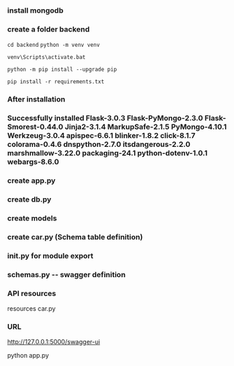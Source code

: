 ### install mongodb

### create a folder backend
`cd backend`
`python -m venv venv`

`venv\Scripts\activate.bat`

`python -m pip install --upgrade pip`

`pip install -r requirements.txt`

### After installation
### Successfully installed Flask-3.0.3 Flask-PyMongo-2.3.0 Flask-Smorest-0.44.0 Jinja2-3.1.4 MarkupSafe-2.1.5 PyMongo-4.10.1 Werkzeug-3.0.4 apispec-6.6.1 blinker-1.8.2 click-8.1.7 colorama-0.4.6 dnspython-2.7.0 itsdangerous-2.2.0 marshmallow-3.22.0 packaging-24.1 python-dotenv-1.0.1 webargs-8.6.0


### create app.py

### create db.py

### create models
### create car.py (Schema table definition)
### __init__.py for module export

### schemas.py -- swagger definition

### API resources
resources
    car.py
    
### URL
http://127.0.0.1:5000/swagger-ui

python app.py